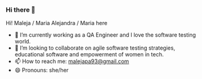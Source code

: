 ### Hi there 👋

Hi! Maleja / Maria Alejandra / Maria here

- 🔭 I’m currently working as a QA Engineer and I love the software testing world.
- 👯 I’m looking to collaborate on agile software testing strategies, educational software and empowerment of women in tech.
- 📫 How to reach me: malejapa93@gmail.com
- 😄 Pronouns: she/her

